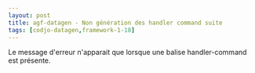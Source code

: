 ```yaml
---
layout: post
title: agf-datagen - Non génération des handler command suite
tags: [codjo-datagen,framework-1-18]
---
```

Le message d'erreur n'apparait que lorsque une balise handler-command est présente.